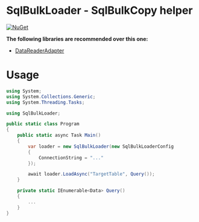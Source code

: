 # SqlBulkLoader - SqlBulkCopy helper

[![NuGet](https://img.shields.io/nuget/v/SqlBulkLoader.svg)](https://www.nuget.org/packages/SqlBulkLoader)

**The following libraries are recommended over this one:**
- [DataReaderAdapter](https://github.com/usausa/data-toolkit)

# Usage

```csharp
using System;
using System.Collections.Generic;
using System.Threading.Tasks;

using SqlBulkLoader;

public static class Program
{
    public static async Task Main()
    {
        var loader = new SqlBulkLoader(new SqlBulkLoaderConfig
        {
            ConnectionString = "..."
        });

        await loader.LoadAsync("TargetTable", Query());
    }

    private static IEnumerable<Data> Query()
    {
        ...
    }
}
```

